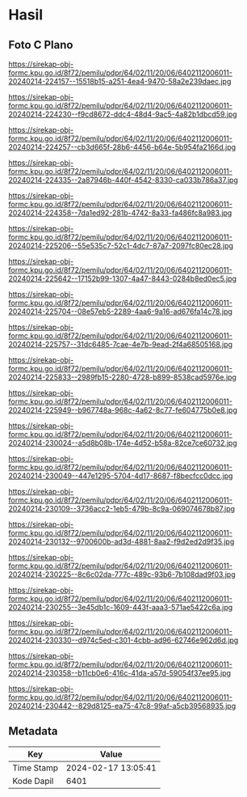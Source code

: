 # Hasil

## Foto C Plano

https://sirekap-obj-formc.kpu.go.id/8f72/pemilu/pdpr/64/02/11/20/06/6402112006011-20240214-224157--15518b15-a251-4ea4-9470-58a2e239daec.jpg

https://sirekap-obj-formc.kpu.go.id/8f72/pemilu/pdpr/64/02/11/20/06/6402112006011-20240214-224230--f9cd8672-ddc4-48d4-9ac5-4a82b1dbcd59.jpg

https://sirekap-obj-formc.kpu.go.id/8f72/pemilu/pdpr/64/02/11/20/06/6402112006011-20240214-224257--cb3d665f-28b6-4456-b64e-5b954fa2166d.jpg

https://sirekap-obj-formc.kpu.go.id/8f72/pemilu/pdpr/64/02/11/20/06/6402112006011-20240214-224335--2a87946b-440f-4542-8330-ca033b786a37.jpg

https://sirekap-obj-formc.kpu.go.id/8f72/pemilu/pdpr/64/02/11/20/06/6402112006011-20240214-224358--7da1ed92-281b-4742-8a33-fa486fc8a983.jpg

https://sirekap-obj-formc.kpu.go.id/8f72/pemilu/pdpr/64/02/11/20/06/6402112006011-20240214-225206--55e535c7-52c1-4dc7-87a7-2097fc80ec28.jpg

https://sirekap-obj-formc.kpu.go.id/8f72/pemilu/pdpr/64/02/11/20/06/6402112006011-20240214-225642--17152b99-1307-4a47-8443-0284b8ed0ec5.jpg

https://sirekap-obj-formc.kpu.go.id/8f72/pemilu/pdpr/64/02/11/20/06/6402112006011-20240214-225704--08e57eb5-2289-4aa6-9a16-ad676fa14c78.jpg

https://sirekap-obj-formc.kpu.go.id/8f72/pemilu/pdpr/64/02/11/20/06/6402112006011-20240214-225757--31dc6485-7cae-4e7b-9ead-2f4a68505168.jpg

https://sirekap-obj-formc.kpu.go.id/8f72/pemilu/pdpr/64/02/11/20/06/6402112006011-20240214-225833--2989fb15-2280-4728-b899-8538cad5976e.jpg

https://sirekap-obj-formc.kpu.go.id/8f72/pemilu/pdpr/64/02/11/20/06/6402112006011-20240214-225949--b967748a-968c-4a62-8c77-fe604775b0e8.jpg

https://sirekap-obj-formc.kpu.go.id/8f72/pemilu/pdpr/64/02/11/20/06/6402112006011-20240214-230024--a5d8b08b-174e-4d52-b58a-82ce7ce60732.jpg

https://sirekap-obj-formc.kpu.go.id/8f72/pemilu/pdpr/64/02/11/20/06/6402112006011-20240214-230049--447e1295-5704-4d17-8687-f8becfcc0dcc.jpg

https://sirekap-obj-formc.kpu.go.id/8f72/pemilu/pdpr/64/02/11/20/06/6402112006011-20240214-230109--3736acc2-1eb5-479b-8c9a-069074678b87.jpg

https://sirekap-obj-formc.kpu.go.id/8f72/pemilu/pdpr/64/02/11/20/06/6402112006011-20240214-230132--9700600b-ad3d-4881-8aa2-f9d2ed2d9f35.jpg

https://sirekap-obj-formc.kpu.go.id/8f72/pemilu/pdpr/64/02/11/20/06/6402112006011-20240214-230225--8c6c02da-777c-489c-93b6-7b108dad9f03.jpg

https://sirekap-obj-formc.kpu.go.id/8f72/pemilu/pdpr/64/02/11/20/06/6402112006011-20240214-230255--3e45db1c-1609-443f-aaa3-571ae5422c6a.jpg

https://sirekap-obj-formc.kpu.go.id/8f72/pemilu/pdpr/64/02/11/20/06/6402112006011-20240214-230330--d974c5ed-c301-4cbb-ad96-62746e962d6d.jpg

https://sirekap-obj-formc.kpu.go.id/8f72/pemilu/pdpr/64/02/11/20/06/6402112006011-20240214-230358--b11cb0e6-416c-41da-a57d-59054f37ee95.jpg

https://sirekap-obj-formc.kpu.go.id/8f72/pemilu/pdpr/64/02/11/20/06/6402112006011-20240214-230442--829d8125-ea75-47c8-99af-a5cb39568935.jpg


## Metadata

| Key        | Value               |
| ---------- | ------------------- |
| Time Stamp | 2024-02-17 13:05:41 |
| Kode Dapil | 6401                |




